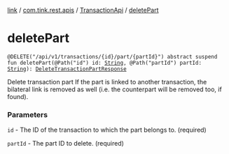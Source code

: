 [link](../../index.md) / [com.tink.rest.apis](../index.md) / [TransactionApi](index.md) / [deletePart](./delete-part.md)

# deletePart

`@DELETE("/api/v1/transactions/{id}/part/{partId}") abstract suspend fun deletePart(@Path("id") id: `[`String`](https://kotlinlang.org/api/latest/jvm/stdlib/kotlin/-string/index.html)`, @Path("partId") partId: `[`String`](https://kotlinlang.org/api/latest/jvm/stdlib/kotlin/-string/index.html)`): `[`DeleteTransactionPartResponse`](../../com.tink.rest.models/-delete-transaction-part-response/index.md)

Delete transaction part
If the part is linked to another transaction, the bilateral link is removed as well (i.e. the counterpart will be removed too, if found).

### Parameters

`id` - The ID of the transaction to which the part belongs to. (required)

`partId` - The part ID to delete. (required)